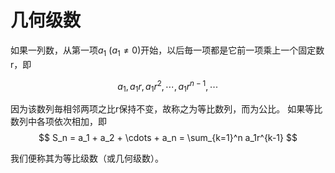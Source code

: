 # 几何级数  

如果一列数，从第一项$a_1$  $(a_1 \neq 0)$开始，以后毎一项都是它前一项乘上一个固定数r，即  

$$
a_1, a_1r, a_1r^2, \cdots, a_1r^{n-1},\cdots
$$

因为该数列毎相邻两项之比r保持不变，故称之为等比数列，而为公比。
如果等比数列中各项依次相加，即
$$
S_n = a_1 + a_2 + \cdots + a_n = \sum_{k=1}^n a_1r^{k-1}
$$

我们便称其为等比级数（或几何级数）。